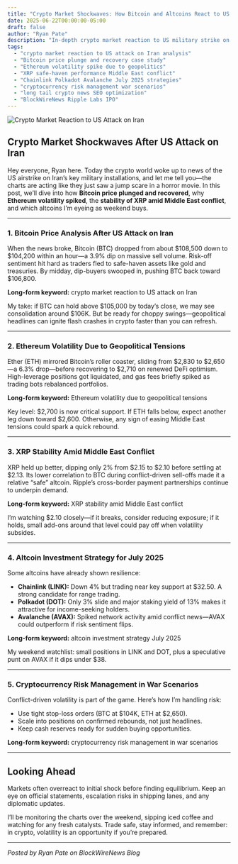 ```yaml
---
title: "Crypto Market Shockwaves: How Bitcoin and Altcoins React to US Attack on Iran"
date: 2025-06-22T00:00:00-05:00
draft: false
author: "Ryan Pate"
description: "In-depth crypto market reaction to US military strike on Iran—analyzing Bitcoin price plunge and recovery, Ethereum volatility spikes, XRP safe-haven performance, and July 2025 altcoin strategies."
tags:
  - "crypto market reaction to US attack on Iran analysis"
  - "Bitcoin price plunge and recovery case study"
  - "Ethereum volatility spike due to geopolitics"
  - "XRP safe-haven performance Middle East conflict"
  - "Chainlink Polkadot Avalanche July 2025 strategies"
  - "cryptocurrency risk management war scenarios"
  - "long tail crypto news SEO optimization"
  - "BlockWireNews Ripple Labs IPO"
---
```


![Crypto Market Reaction to US Attack on Iran](/images/crypto-iran-reaction.jpg)

## Crypto Market Shockwaves After US Attack on Iran

Hey everyone, Ryan here. Today the crypto world woke up to news of the US airstrike on Iran’s key military installations, and let me tell you—the charts are acting like they just saw a jump scare in a horror movie. In this post, we’ll dive into how **Bitcoin price plunged and recovered**, why **Ethereum volatility spiked**, the **stability of XRP amid Middle East conflict**, and which altcoins I’m eyeing as weekend buys.

---

### 1. Bitcoin Price Analysis After US Attack on Iran

When the news broke, Bitcoin (BTC) dropped from about \$108,500 down to \$104,200 within an hour—a 3.9% dip on massive sell volume. Risk-off sentiment hit hard as traders fled to safe-haven assets like gold and treasuries. By midday, dip-buyers swooped in, pushing BTC back toward \$106,800.  

**Long-form keyword:** crypto market reaction to US attack on Iran

My take: if BTC can hold above \$105,000 by today’s close, we may see consolidation around \$106K. But be ready for choppy swings—geopolitical headlines can ignite flash crashes in crypto faster than you can refresh.

---

### 2. Ethereum Volatility Due to Geopolitical Tensions

Ether (ETH) mirrored Bitcoin’s roller coaster, sliding from \$2,830 to \$2,650—a 6.3% drop—before recovering to \$2,710 on renewed DeFi optimism. High-leverage positions got liquidated, and gas fees briefly spiked as trading bots rebalanced portfolios.  

**Long-form keyword:** Ethereum volatility due to geopolitical tensions

Key level: \$2,700 is now critical support. If ETH falls below, expect another leg down toward \$2,600. Otherwise, any sign of easing Middle East tensions could spark a quick rebound.

---

### 3. XRP Stability Amid Middle East Conflict

XRP held up better, dipping only 2% from \$2.15 to \$2.10 before settling at \$2.13. Its lower correlation to BTC during conflict-driven sell-offs made it a relative “safe” altcoin. Ripple’s cross-border payment partnerships continue to underpin demand.  

**Long-form keyword:** XRP stability amid Middle East conflict

I’m watching \$2.10 closely—if it breaks, consider reducing exposure; if it holds, small add-ons around that level could pay off when volatility subsides.

---

### 4. Altcoin Investment Strategy for July 2025

Some altcoins have already shown resilience:

- **Chainlink (LINK):** Down 4% but trading near key support at \$32.50. A strong candidate for range trading.  
- **Polkadot (DOT):** Only 3% slide and major staking yield of 13% makes it attractive for income-seeking holders.  
- **Avalanche (AVAX):** Spiked network activity amid conflict news—AVAX could outperform if risk sentiment flips.  

**Long-form keyword:** altcoin investment strategy July 2025

My weekend watchlist: small positions in LINK and DOT, plus a speculative punt on AVAX if it dips under \$38.

---

### 5. Cryptocurrency Risk Management in War Scenarios

Conflict-driven volatility is part of the game. Here’s how I’m handling risk:

- Use tight stop-loss orders (BTC at \$104K, ETH at \$2,650).  
- Scale into positions on confirmed rebounds, not just headlines.  
- Keep cash reserves ready for sudden buying opportunities.

**Long-form keyword:** cryptocurrency risk management in war scenarios

---

## Looking Ahead

Markets often overreact to initial shock before finding equilibrium. Keep an eye on official statements, escalation risks in shipping lanes, and any diplomatic updates.  

I’ll be monitoring the charts over the weekend, sipping iced coffee and watching for any fresh catalysts. Trade safe, stay informed, and remember: in crypto, volatility is an opportunity if you’re prepared.

---

*Posted by Ryan Pate on BlockWireNews Blog*  